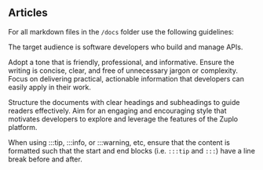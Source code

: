 ## Articles

For all markdown files in the `/docs` folder use the following guidelines:

The target audience is software developers who build and manage APIs.

Adopt a tone that is friendly, professional, and informative. Ensure the writing
is concise, clear, and free of unnecessary jargon or complexity. Focus on
delivering practical, actionable information that developers can easily apply in
their work.

Structure the documents with clear headings and subheadings to guide readers
effectively. Aim for an engaging and encouraging style that motivates developers
to explore and leverage the features of the Zuplo platform.

When using :::tip, :::info, or :::warning, etc, ensure that the content is
formatted such that the start and end blocks (i.e. `:::tip` and `:::`) have a
line break before and after.
